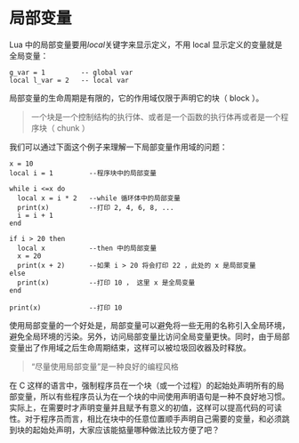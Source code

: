 # 局部变量

Lua 中的局部变量要用*local*关键字来显示定义，不用 local 显示定义的变量就是全局变量：
```
g_var = 1         -- global var
local l_var = 2   -- local var
```

局部变量的生命周期是有限的，它的作用域仅限于声明它的块（ block ）。
>一个块是一个控制结构的执行体、或者是一个函数的执行体再或者是一个程序块（ chunk ）

我们可以通过下面这个例子来理解一下局部变量作用域的问题：
```
x = 10
local i = 1         --程序块中的局部变量

while i <=x do
  local x = i * 2   --while 循环体中的局部变量
  print(x)          --打印 2, 4, 6, 8, ...
  i = i + 1
end

if i > 20 then
  local x           --then 中的局部变量
  x = 20
  print(x + 2)      --如果 i > 20 将会打印 22 ，此处的 x 是局部变量
else
  print(x)          --打印 10 ， 这里 x 是全局变量
end

print(x)            --打印 10
```

使用局部变量的一个好处是，局部变量可以避免将一些无用的名称引入全局环境，避免全局环境的污染。另外，访问局部变量比访问全局变量更快。同时，由于局部变量出了作用域之后生命周期结束，这样可以被垃圾回收器及时释放。
>“尽量使用局部变量”是一种良好的编程风格

在 C 这样的语言中，强制程序员在一个块（或一个过程）的起始处声明所有的局部变量，所以有些程序员认为在一个块的中间使用声明语句是一种不良好地习惯。实际上，在需要时才声明变量并且赋予有意义的初值，这样可以提高代码的可读性。对于程序员而言，相比在块中的任意位置顺手声明自己需要的变量，和必须跳到块的起始处声明，大家应该能掂量哪种做法比较方便了吧？
